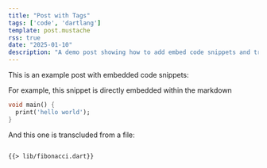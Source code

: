```yaml
---
title: "Post with Tags"
tags: ['code', 'dartlang']
template: post.mustache
rss: true
date: "2025-01-10"
description: "A demo post showing how to add embed code snippets and transclude files in dart"
---
```


This is an example post with embedded code snippets:

For example, this snippet is directly embedded within the markdown
```dart
void main() {
  print('hello world');
}
```

And this one is transcluded from a file:
<pre>
<code class="language-dart">
{{> lib/fibonacci.dart}}
</code>
</pre>
